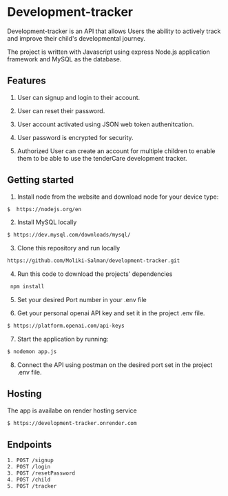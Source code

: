 
# Development-tracker
Development-tracker is an API that allows Users the ability to actively track and improve their child's developmental journey. 

The project is written with Javascript using express Node.js application framework and MySQL as the database.
## Features

1. User can signup and login to their account. 

2.	User can reset their password. 

3. User account activated using JSON web token authenitcation. 

4. User password is encrypted for security.
  
5. Authorized User can create an account for multiple children to enable them to be able to use the tenderCare development tracker. 

## Getting started

1.	Install node from the website and download node for your device type:

```bash
$  https://nodejs.org/en
```
2. Install MySQL locally 
```bash
$ https://dev.mysql.com/downloads/mysql/
```
3. Clone this repository and run locally
```bash
https://github.com/Moliki-Salman/development-tracker.git
```
4. Run this code to download the projects' dependencies 
```bash
 npm install
```
5. Set your desired Port number in your .env file
  
6. Get your personal openai API key and set it in the project .env file.
```bash
$ https://platform.openai.com/api-keys 
```
7.   Start the application by running:
```bash
$ nodemon app.js 
```
8. Connect the API using postman on the desired port set in the project .env file.

## Hosting
The app is availabe on render hosting service
```bash
$ https://development-tracker.onrender.com
```
## Endpoints
```bash
1. POST /signup
2. POST /login
3. POST /resetPassword
4. POST /child
5. POST /tracker
```

